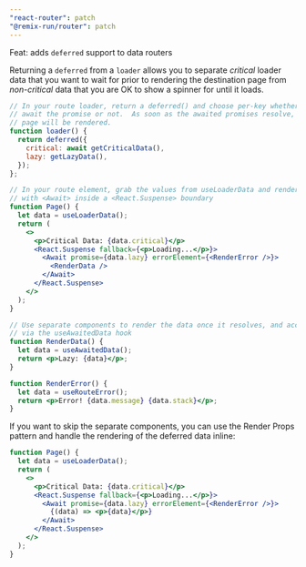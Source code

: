 ```yaml
---
"react-router": patch
"@remix-run/router": patch
---
```


Feat: adds `deferred` support to data routers

Returning a `deferred` from a `loader` allows you to separate _critical_ loader data that you want to wait for prior to rendering the destination page from _non-critical_ data that you are OK to show a spinner for until it loads.

```jsx
// In your route loader, return a deferred() and choose per-key whether to
// await the promise or not.  As soon as the awaited promises resolve, the
// page will be rendered.
function loader() {
  return deferred({
    critical: await getCriticalData(),
    lazy: getLazyData(),
  });
};

// In your route element, grab the values from useLoaderData and render them
// with <Await> inside a <React.Suspense> boundary
function Page() {
  let data = useLoaderData();
  return (
    <>
      <p>Critical Data: {data.critical}</p>
      <React.Suspense fallback={<p>Loading...</p>}>
        <Await promise={data.lazy} errorElement={<RenderError />}>
          <RenderData />
        </Await>
      </React.Suspense>
    </>
  );
}

// Use separate components to render the data once it resolves, and access it
// via the useAwaitedData hook
function RenderData() {
  let data = useAwaitedData();
  return <p>Lazy: {data}</p>;
}

function RenderError() {
  let data = useRouteError();
  return <p>Error! {data.message} {data.stack}</p>;
}
```

If you want to skip the separate components, you can use the Render Props
pattern and handle the rendering of the deferred data inline:

```jsx
function Page() {
  let data = useLoaderData();
  return (
    <>
      <p>Critical Data: {data.critical}</p>
      <React.Suspense fallback={<p>Loading...</p>}>
        <Await promise={data.lazy} errorElement={<RenderError />}>
          {(data) => <p>{data}</p>}
        </Await>
      </React.Suspense>
    </>
  );
}
```
